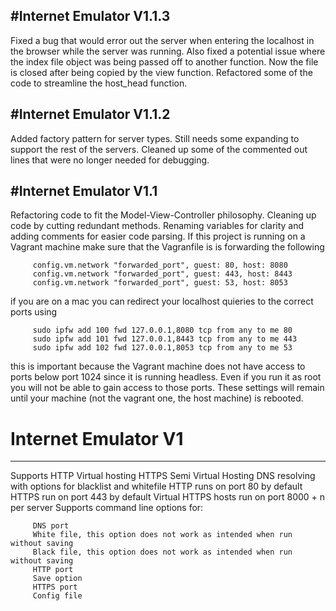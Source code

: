 #Internet Emulator V1.1.3
-----------------------------------------
Fixed a bug that would error out the server when entering the localhost in the browser while the server was running. Also fixed a potential issue where the index file object was being passed off to another function. Now the file is closed after being copied by the view function. Refactored some of the code to streamline the host_head function.

#Internet Emulator V1.1.2
-----------------------------------------
Added factory pattern for server types. Still needs some expanding to support the rest of the servers. Cleaned up some of the commented out lines that were no longer needed for debugging.

#Internet Emulator V1.1
-----------------------------------------
Refactoring code to fit the Model-View-Controller philosophy. Cleaning up code by cutting redundant methods. Renaming variables for clarity and adding comments for easier code parsing. If this project is running on a Vagrant machine make sure that the Vagranfile is is forwarding the following

         config.vm.network "forwarded_port", guest: 80, host: 8080
         config.vm.network "forwarded_port", guest: 443, host: 8443
         config.vm.network "forwarded_port", guest: 53, host: 8053
    
if you are on a mac you can redirect your localhost quieries to the correct ports using

         sudo ipfw add 100 fwd 127.0.0.1,8080 tcp from any to me 80
         sudo ipfw add 101 fwd 127.0.0.1,8443 tcp from any to me 443
         sudo ipfw add 102 fwd 127.0.0.1,8053 tcp from any to me 53

this is important because the Vagrant machine does not have access to ports below port 1024 since it is running headless. Even if you run it as root you will not be able to gain access to those ports. These settings will remain until your machine (not the vagrant one, the host machine) is rebooted.

# Internet Emulator V1
-----------------------------------------
Supports HTTP Virtual hosting
         HTTPS Semi Virtual Hosting
         DNS resolving with options for blacklist and whitefile
         HTTP runs on port 80 by default
         HTTPS run on port 443 by default
         Virtual HTTPS hosts run on port 8000 + n per server
         Supports command line options for:
         
         DNS port
         White file, this option does not work as intended when run without saving
         Black file, this option does not work as intended when run without saving
         HTTP port
         Save option
         HTTPS port
         Config file
